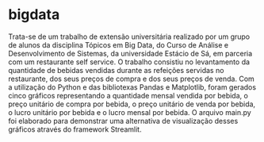 # bigdata
Trata-se de um trabalho de extensão universitária realizado por um grupo de alunos da disciplina Tópicos em Big Data, do Curso de Análise e Desenvolvimento de Sistemas, da universidade Estácio de Sá, em parceria com um restaurante self service. 
O trabalho consistiu no levantamento da quantidade de bebidas vendidas durante as refeições servidas no restaurante, dos seus preços de compra e dos seus preços de venda.
Com a utilização do Python e das bibliotexas Pandas e Matplotlib, foram gerados cinco gráficos representando a quantidade mensal vendida por bebida, o preço unitário de compra por bebida,
o preço unitário de venda por bebida, o lucro unitário por bebida e o lucro mensal por bebida.
O arquivo main.py foi elaborado para demonstrar uma alternativa de visualização desses gráficos através do framework Streamlit.
